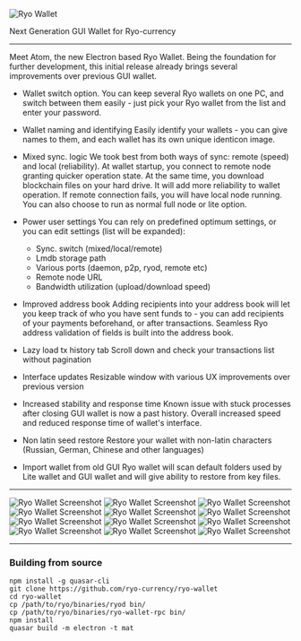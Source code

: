 ![Ryo Wallet](https://ryo-currency.com/img/ryo-wallet-screenshots/ryo-wallet.png)

Next Generation GUI Wallet for Ryo-currency

---

Meet Atom, the new Electron based Ryo Wallet. Being the foundation for further development, this initial release already brings several improvements over previous GUI wallet.

- Wallet switch option.
You can keep several Ryo wallets on one PC, and switch between them easily - just pick your Ryo wallet from the list and enter your password.

- Wallet naming and identifying
Easily identify your wallets - you can give names to them, and each wallet has its own unique identicon image.

- Mixed sync. logic
We took best from both ways of sync: remote (speed) and local (reliability). At wallet startup, you connect to remote node granting quicker operation state. At the same time, you download blockchain files on your hard drive. It will add more reliability to wallet operation. If remote connection fails, you will have local node running. You can also choose to run as normal full node or lite option.

- Power user settings
You can rely on predefined optimum settings, or you can edit settings (list will be expanded):
  - Sync. switch (mixed/local/remote)
  - Lmdb storage path
  - Various ports (daemon, p2p, ryod, remote etc)
  - Remote node URL
  - Bandwidth utilization (upload/download speed)

- Improved address book
Adding recipients into your address book will let you keep track of who you have sent funds to - you can add recipients of your payments beforehand, or after transactions. Seamless Ryo address validation of fields is built into the address book.

- Lazy load tx history tab
Scroll down and check your transactions list without pagination

- Interface updates
Resizable window with various UX improvements over previous version

- Increased stability and response time
Known issue with stuck processes after closing GUI wallet is now a past history. Overall increased speed and reduced response time of wallet's interface.

- Non latin seed restore
Restore your wallet with non-latin characters (Russian, German, Chinese and other languages)

- Import wallet from old GUI
Ryo wallet will scan default folders used by Lite wallet and GUI wallet and will give ability to restore from key files.

---

![Ryo Wallet Screenshot](https://ryo-currency.com/img/ryo-wallet-screenshots/01-initialize.png)
![Ryo Wallet Screenshot](https://ryo-currency.com/img/ryo-wallet-screenshots/02_wallet-select-1-light.png)
![Ryo Wallet Screenshot](https://ryo-currency.com/img/ryo-wallet-screenshots/03_wallet-select-2-light.png)
![Ryo Wallet Screenshot](https://ryo-currency.com/img/ryo-wallet-screenshots/04_wallet-main-light.png)
![Ryo Wallet Screenshot](https://ryo-currency.com/img/ryo-wallet-screenshots/05_wallet-receive-1-light.png)
![Ryo Wallet Screenshot](https://ryo-currency.com/img/ryo-wallet-screenshots/06_wallet-receive-2-light.png)
![Ryo Wallet Screenshot](https://ryo-currency.com/img/ryo-wallet-screenshots/07_wallet-send-light.png)
![Ryo Wallet Screenshot](https://ryo-currency.com/img/ryo-wallet-screenshots/08_wallet-address-book-1-light.png)
![Ryo Wallet Screenshot](https://ryo-currency.com/img/ryo-wallet-screenshots/09_wallet-address-book-2.png)
![Ryo Wallet Screenshot](https://ryo-currency.com/img/ryo-wallet-screenshots/10_wallet-address-book-3-light.png)
![Ryo Wallet Screenshot](https://ryo-currency.com/img/ryo-wallet-screenshots/11_tx-history-light.png)
![Ryo Wallet Screenshot](https://ryo-currency.com/img/ryo-wallet-screenshots/12_switch-wallet-light.png)

---

### Building from source

```
npm install -g quasar-cli
git clone https://github.com/ryo-currency/ryo-wallet
cd ryo-wallet
cp /path/to/ryo/binaries/ryod bin/
cp /path/to/ryo/binaries/ryo-wallet-rpc bin/
npm install
quasar build -m electron -t mat
```
